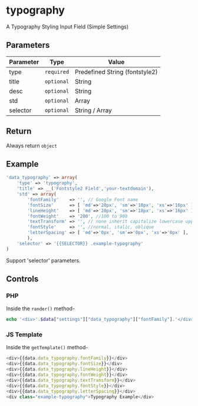 # typography
A Typography Styling Input Field (Simple Settings)

## Parameters
Parameter | Type | Value
--- | --- | ---
type | `required` | Predefined String (fontstyle2)
title | `optional` | String
desc | `optional` | String
std | `optional` | Array
selector | `optional` | String / Array

## Return
Always return `object`

## Example
```php
'data_typography' => array(
	'type' => 'typography',
	'title' => __('Fontstyle2 Field','your-textdomain'),
	'std' => array(
		'fontFamily' 	=> '', // Google Font name
		'fontSize' 		=> [ 'md'=>'20px', 'sm'=>'18px', 'xs'=>'16px' ], // 0 to 400
		'lineHeight' 	=> [ 'md'=>'20px', 'sm'=>'18px', 'xs'=>'16px' ], // 0 to 400
		'fontWeight' 	=> '200', //100 to 900
		'textTransform' => '', // none inherit capitalize lowercase uppercase
		'fontStyle' 	=> '', //normal, italic, oblique
		'letterSpacing' => [ 'md'=>'0px', 'sm'=>'0px', 'xs'=>'0px' ],  // 0 to 20
		),
	'selector' => '{{SELECTOR}} .example-typography'
)
```
Support 'selector' parameters.


## Controls
### PHP
Inside the `rander()` method-
```php
echo '<div>'.$data["settings"]["data_typography"]["fontFamily"].'</div>';
```

### JS Template
Inside the `getTemplate()` method-
```js
<div>{{data.data_typography.fontFamily}}</div>
<div>{{data.data_typography.fontSize}}</div>
<div>{{data.data_typography.lineHeight}}</div>
<div>{{data.data_typography.fontWeight}}</div>
<div>{{data.data_typography.textTransform}}</div>
<div>{{data.data_typography.fontStyle}}</div>
<div>{{data.data_typography.letterSpacing}}</div>
<div class="example-typography">Typography Example</div>
```
